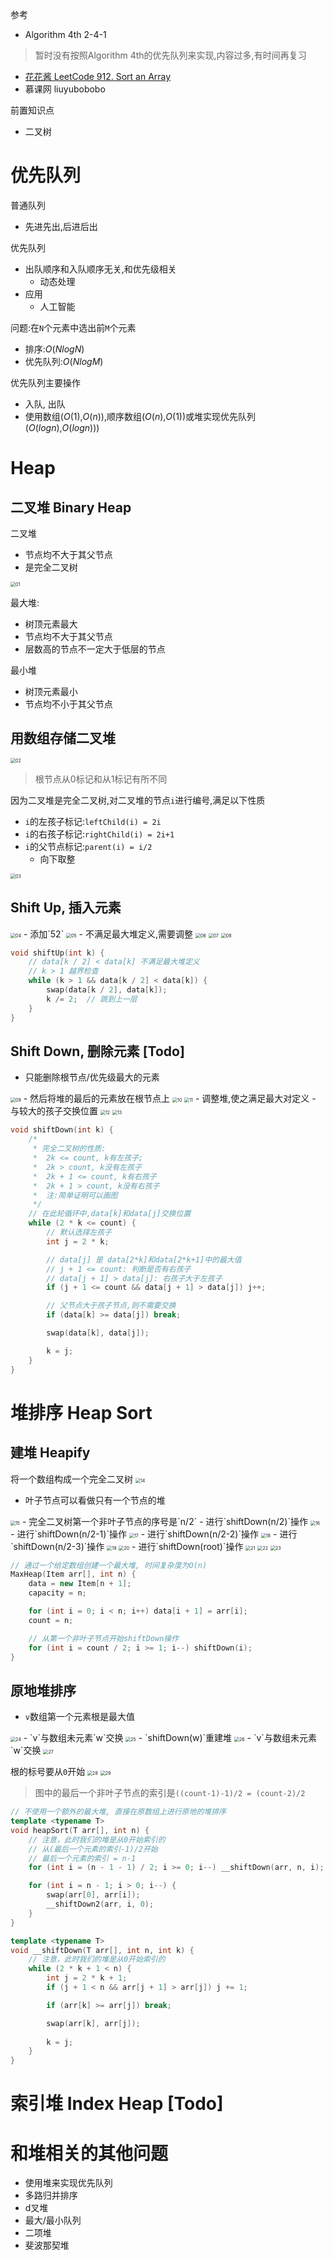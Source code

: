 参考
- Algorithm 4th 2-4-1
> 暂时没有按照Algorithm 4th的优先队列来实现,内容过多,有时间再复习

- [花花酱 LeetCode 912. Sort an Array](https://zxi.mytechroad.com/blog/algorithms/array/leetcode-912-sort-an-array/)
- 慕课网 liuyubobobo

前置知识点
- 二叉树

# 优先队列

普通队列
- 先进先出,后进后出

优先队列
- 出队顺序和入队顺序无关,和优先级相关
  - 动态处理
- 应用
  - 人工智能

问题:在`N`个元素中选出前`M`个元素
- 排序:$O(NlogN)$
- 优先队列:$O(NlogM)$



优先队列主要操作
- 入队, 出队
- 使用数组($O(1)$,$O(n)$),顺序数组($O(n)$,$O(1)$)或堆实现优先队列($O(logn)$,$O(logn))$)

# Heap

## 二叉堆 Binary Heap

二叉堆

- 节点均不大于其父节点
- 是完全二叉树

<img src="images/Sort/Heap Sort/01.png" alt="01" style="zoom:50%;" />

最大堆:

- 树顶元素最大
- 节点均不大于其父节点
- 层数高的节点不一定大于低层的节点

最小堆

- 树顶元素最小
- 节点均不小于其父节点

## 用数组存储二叉堆

<img src="images/Sort/Heap Sort/02.png" alt="02" style="zoom:50%;" />

> 根节点从0标记和从1标记有所不同

因为二叉堆是完全二叉树,对二叉堆的节点`i`进行编号,满足以下性质

- `i`的左孩子标记:`leftChild(i) = 2i`
- `i`的右孩子标记:`rightChild(i) = 2i+1`
- `i`的父节点标记:`parent(i) = i/2`
  - 向下取整
<img src="images/Sort/Heap Sort/03.png" alt="03" style="zoom:50%;" />

## Shift Up, 插入元素

<img src="images/Sort/Heap Sort/04.png" alt="04" style="zoom:50%;" />
- 添加`52`
<img src="images/Sort/Heap Sort/05.png" alt="05" style="zoom:50%;" />
- 不满足最大堆定义,需要调整
<img src="images/Sort/Heap Sort/06.png" alt="06" style="zoom:50%;" />
<img src="images/Sort/Heap Sort/07.png" alt="07" style="zoom:50%;" />
<img src="images/Sort/Heap Sort/08.png" alt="08" style="zoom:50%;" />

```C++
void shiftUp(int k) {
    // data[k / 2] < data[k] 不满足最大堆定义
    // k > 1 越界检查
    while (k > 1 && data[k / 2] < data[k]) {
        swap(data[k / 2], data[k]);
        k /= 2;  // 跳到上一层
    }
}
```

## Shift Down, 删除元素 [Todo]

- 只能删除根节点/优先级最大的元素
<img src="images/Sort/Heap Sort/09.png" alt="09" style="zoom:50%;" />
- 然后将堆的最后的元素放在根节点上
<img src="images/Sort/Heap Sort/10.png" alt="10" style="zoom:50%;" />
<img src="images/Sort/Heap Sort/11.png" alt="11" style="zoom:50%;" />
-  调整堆,使之满足最大对定义
	- 与较大的孩子交换位置
<img src="images/Sort/Heap Sort/12.png" alt="12" style="zoom:50%;" />
<img src="images/Sort/Heap Sort/13.png" alt="13" style="zoom:50%;" />

```C++
void shiftDown(int k) {
    /*
     * 完全二叉树的性质:
     *  2k <= count, k有左孩子;
     *  2k > count, k没有左孩子
     *  2k + 1 <= count, k有右孩子
     *  2k + 1 > count, k没有右孩子
     *  注:简单证明可以画图
     */
    // 在此轮循环中,data[k]和data[j]交换位置
    while (2 * k <= count) {
        // 默认选择左孩子
        int j = 2 * k;

        // data[j] 是 data[2*k]和data[2*k+1]中的最大值
        // j + 1 <= count: 判断是否有右孩子
        // data[j + 1] > data[j]: 右孩子大于左孩子
        if (j + 1 <= count && data[j + 1] > data[j]) j++;

        // 父节点大于孩子节点,则不需要交换
        if (data[k] >= data[j]) break;

        swap(data[k], data[j]);

        k = j;
    }
}
```

# 堆排序 Heap Sort

## 建堆 Heapify

将一个数组构成一个完全二叉树
<img src="images/Sort/Heap Sort/14.png" alt="14" style="zoom:50%;" />
- 叶子节点可以看做只有一个节点的堆
<img src="images/Sort/Heap Sort/15.png" alt="15" style="zoom:50%;" />
- 完全二叉树第一个非叶子节点的序号是`n/2`
- 进行`shiftDown(n/2)`操作
<img src="images/Sort/Heap Sort/16.png" alt="16" style="zoom:50%;" />
- 进行`shiftDown(n/2-1)`操作
<img src="images/Sort/Heap Sort/17.png" alt="17" style="zoom:50%;" />
- 进行`shiftDown(n/2-2)`操作
<img src="images/Sort/Heap Sort/18.png" alt="18" style="zoom:50%;" />
- 进行`shiftDown(n/2-3)`操作
<img src="images/Sort/Heap Sort/19.png" alt="19" style="zoom:50%;" />
<img src="images/Sort/Heap Sort/20.png" alt="20" style="zoom:50%;" />
- 进行`shiftDown(root)`操作
<img src="images/Sort/Heap Sort/21.png" alt="21" style="zoom:50%;" />
<img src="images/Sort/Heap Sort/22.png" alt="22" style="zoom:50%;" />
<img src="images/Sort/Heap Sort/23.png" alt="23" style="zoom:50%;" />

```C++
// 通过一个给定数组创建一个最大堆, 时间复杂度为O(n)
MaxHeap(Item arr[], int n) {
    data = new Item[n + 1];
    capacity = n;

    for (int i = 0; i < n; i++) data[i + 1] = arr[i];
    count = n;

    // 从第一个非叶子节点开始shiftDown操作
    for (int i = count / 2; i >= 1; i--) shiftDown(i);
}
```

## 原地堆排序
- `v`数组第一个元素根是最大值
<img src="images/Sort/Heap Sort/24.png" alt="24" style="zoom:50%;" />
- `v`与数组未元素`w`交换
<img src="images/Sort/Heap Sort/25.png" alt="25" style="zoom:50%;" />
- `shiftDown(w)`重建堆
<img src="images/Sort/Heap Sort/26.png" alt="26" style="zoom:50%;" />
- `v`与数组未元素`w`交换
<img src="images/Sort/Heap Sort/27.png" alt="27" style="zoom:50%;" />



根的标号要从`0`开始
<img src="images/Sort/Heap Sort/28.png" alt="28" style="zoom:50%;" />
<img src="images/Sort/Heap Sort/29.png" alt="29" style="zoom: 50%;" />
> 图中的最后一个非叶子节点的索引是`((count-1)-1)/2 = (count-2)/2`

```C++
// 不使用一个额外的最大堆, 直接在原数组上进行原地的堆排序
template <typename T>
void heapSort(T arr[], int n) {
    // 注意，此时我们的堆是从0开始索引的
    // 从(最后一个元素的索引-1)/2开始
    // 最后一个元素的索引 = n-1
    for (int i = (n - 1 - 1) / 2; i >= 0; i--) __shiftDown(arr, n, i);

    for (int i = n - 1; i > 0; i--) {
        swap(arr[0], arr[i]);
        __shiftDown2(arr, i, 0);
    }
}

template <typename T>
void __shiftDown(T arr[], int n, int k) {
    // 注意，此时我们的堆是从0开始索引的
    while (2 * k + 1 < n) {
        int j = 2 * k + 1;
        if (j + 1 < n && arr[j + 1] > arr[j]) j += 1;

        if (arr[k] >= arr[j]) break;

        swap(arr[k], arr[j]);
        
        k = j;
    }
}

```

# 索引堆 Index Heap [Todo]

# 和堆相关的其他问题

- 使用堆来实现优先队列
- 多路归并排序
- d叉堆
- 最大/最小队列
- 二项堆
- 斐波那契堆